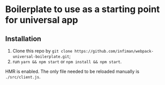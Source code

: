 # Boilerplate to use as a starting point for universal app

## Installation

1. Clone this repo by `git clone https://github.com/infiman/webpack-universal-boilerplate.git`;
2. run `yarn && npm start` or `npm install && npm start`.

HMR is enabled. The only file needed to be reloaded manually is `./src/client.js`.
